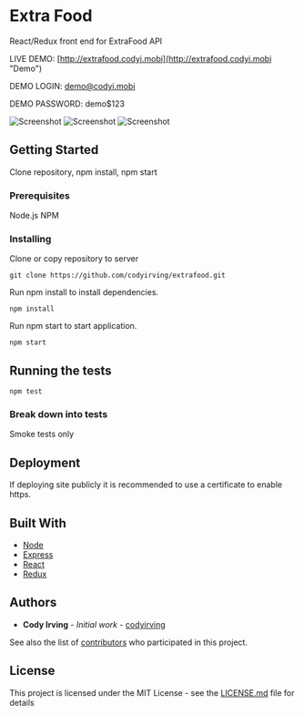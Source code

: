 # Extra Food

React/Redux front end for ExtraFood API

LIVE DEMO: [http://extrafood.codyi.mobi](http://extrafood.codyi.mobi "Demo")

DEMO LOGIN: demo@codyi.mobi

DEMO PASSWORD: demo$123

![Screenshot](https://i.imgur.com/KAYN2C8.png "Screenshot")
![Screenshot](https://i.imgur.com/mwzP5Ed.png "Screenshot")
![Screenshot](https://i.imgur.com/DbrngQR.png "Screenshot")

## Getting Started

Clone repository, npm install, npm start

### Prerequisites

Node.js NPM

### Installing

Clone or copy repository to server

```
git clone https://github.com/codyirving/extrafood.git
```

Run npm install to install dependencies.

```
npm install
```

Run npm start to start application.

```
npm start
```

## Running the tests

```
npm test
```

### Break down into tests

Smoke tests only

## Deployment

If deploying site publicly it is recommended to use a certificate to enable https.

## Built With

- [Node](node.js)
- [Express](express)
- [React](react)
- [Redux](redux)

## Authors

- **Cody Irving** - _Initial work_ - [codyirving](https://github.com/codyirving)

See also the list of [contributors](https://github.com/codyirving/gardenmanager/contributors) who participated in this project.

## License

This project is licensed under the MIT License - see the [LICENSE.md](LICENSE.md) file for details
